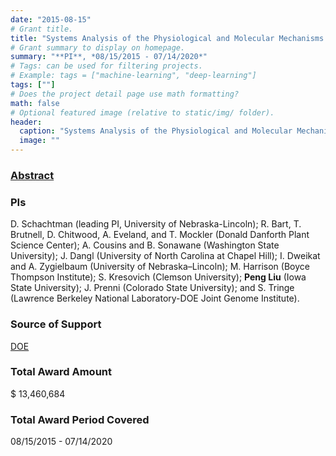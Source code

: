 ```yaml
---
date: "2015-08-15"
# Grant title.
title: "Systems Analysis of the Physiological and Molecular Mechanisms of Sorghum Nitrogen Use Efficiency, Water Use Efficiency, and Interactions with the Soil Microbiome"
# Grant summary to display on homepage.
summary: "**PI**, *08/15/2015 - 07/14/2020*"
# Tags: can be used for filtering projects.
# Example: tags = ["machine-learning", "deep-learning"]
tags: [""]
# Does the project detail page use math formatting?
math: false
# Optional featured image (relative to static/img/ folder).
header:
  caption: "Systems Analysis of the Physiological and Molecular Mechanisms of Sorghum Nitrogen Use Efficiency, Water Use Efficiency, and Interactions with the Soil Microbiome"
  image: ""
---
```


### [Abstract](https://genomicscience.energy.gov/pubs/2017abstracts/abstractpdfs/184_Schachtman_Daniel.pdf)

### PIs
D. Schachtman (leading PI, University of Nebraska-Lincoln); R. Bart, T. Brutnell, D. Chitwood, A. Eveland, and T. Mockler (Donald Danforth Plant Science Center); A. Cousins and B. Sonawane (Washington State University); J. Dangl (University of North Carolina at Chapel Hill); I. Dweikat and A. Zygielbaum (University of Nebraska–Lincoln); M. Harrison (Boyce Thompson Institute); S. Kresovich (Clemson University); **Peng Liu** (Iowa State University); J. Prenni (Colorado State University); and S. Tringe (Lawrence Berkeley National Laboratory-DOE Joint Genome Institute).

### Source of Support
[DOE](https://science.energy.gov/)

### Total Award Amount
$ 13,460,684

### Total Award Period Covered
08/15/2015 - 07/14/2020
